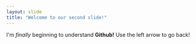 ```yaml
---
layout: slide
title: "Welcome to our second slide!"
---
```

I'm *finally* beginning to understand **Github!**
Use the left arrow to go back!
